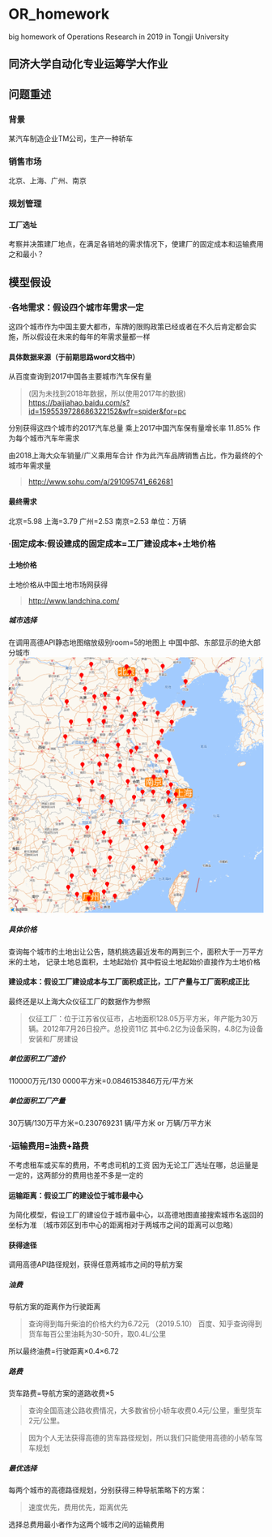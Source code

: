 # OR_homework
big homework of Operations Research in 2019 in Tongji University

同济大学自动化专业运筹学大作业
-----------------
## 问题重述
### 背景
某汽车制造企业TM公司，生产一种轿车
### 销售市场
北京、上海、广州、南京
### 规划管理
 #### 工厂选址
考察并决策建厂地点，在满足各销地的需求情况下，使建厂的固定成本和运输费用之和最小？

## 模型假设
### ·各地需求：假设四个城市年需求一定
这四个城市作为中国主要大都市，车牌的限购政策已经或者在不久后肯定都会实施，所以假设在未来的每年的年需求量都一样
 #### 具体数据来源（于前期思路word文档中）
从百度查询到2017中国各主要城市汽车保有量
> (因为未找到2018年数据，所以使用2017年的数据)   
> https://baijiahao.baidu.com/s?id=1595539728686322152&wfr=spider&for=pc

分别获得这四个城市的2017汽车总量
乘上2017中国汽车保有量增长率 11.85% 作为每个城市汽车年需求

由2018上海大众车销量/广义乘用车合计 作为此汽车品牌销售占比，作为最终的个城市年需求量
> http://www.sohu.com/a/291095741_662681
 #### 最终需求
北京=5.98
上海=3.79
广州=2.53
南京=2.53
单位：万辆

### ·固定成本:假设建成的固定成本=工厂建设成本+土地价格
 #### 土地价格
土地价格从中国土地市场网获得
> http://www.landchina.com/

   ##### 城市选择
在调用高德API静态地图缩放级别room=5的地图上
中国中部、东部显示的绝大部分城市
![Image text](https://github.com/AriesXiaoS/OR_homework/blob/master/All_city.png)

   ##### 具体价格
查询每个城市的土地出让公告，随机挑选最近发布的两到三个，面积大于一万平方米的土地，
记录土地总面积，土地起始价
其中假设土地起始价直接作为土地价格

 #### 建设成本：假设工厂建设成本与工厂面积成正比，工厂产量与工厂面积成正比
最终还是以上海大众仪征工厂的数据作为参照
> 仪征工厂：位于江苏省仪征市，占地面积128.05万平方米，年产能为30万辆。2012年7月26日投产。总投资11亿 其中6.2亿为设备采购，4.8亿为设备安装和厂房建设

   ##### 单位面积工厂造价
110000万元/130 0000平方米=0.0846153846万元/平方米
   ##### 单位面积工厂产量
30万辆/130万平方米=0.230769231 辆/平方米 or 万辆/万平方米

### ·运输费用=油费+路费
不考虑租车或买车的费用，不考虑司机的工资
因为无论工厂选址在哪，总运量是一定的，这两部分的费用也差不多是一定的
 #### 运输距离：假设工厂的建设位于城市最中心
为简化模型，假设工厂的建设位于城市最中心，以高德地图直接搜索城市名返回的坐标为准
（城市郊区到市中心的距离相对于两城市之间的距离可以忽略）
 #### 获得途径
调用高德API路径规划，获得任意两城市之间的导航方案
   ##### 油费
导航方案的距离作为行驶距离
> 查询得到每升柴油的价格大约为6.72元 （2019.5.10）
> 百度、知乎查询得到货车每百公里油耗为30-50升，取0.4L/公里

所以最终油费=行驶距离×0.4×6.72

   ##### 路费
货车路费=导航方案的道路收费×5
> 查询全国高速公路收费情况，大多数省份小轿车收费0.4元/公里，重型货车2元/公里。

> 因为个人无法获得高德的货车路径规划，所以我们只能使用高德的小轿车驾车规划

   ##### 最优选择
每两个城市的高德路径规划，分别获得三种导航策略下的方案：
>速度优先，费用优先，距离优先

选择总费用最小者作为这两个城市之间的运输费用


